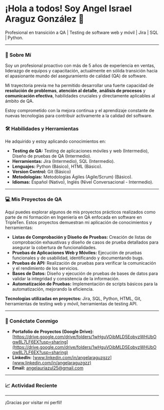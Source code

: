# ¡Hola a todos! Soy Angel Israel Araguz González 👋

Profesional en transición a QA | Testing de software web y móvil | Jira | SQL | Python.

---

### 🚀 Sobre Mí

Soy un profesional proactivo con más de 5 años de experiencia en ventas, liderazgo de equipos y capacitación, actualmente en sólida transición hacia el apasionante mundo del aseguramiento de calidad (QA) de software.

Mi trayectoria previa me ha permitido desarrollar una fuerte capacidad de **resolución de problemas**, **atención al detalle**, **análisis de procesos** y **comunicación efectiva**, habilidades cruciales y directamente aplicables al ámbito de QA.

Estoy comprometido con la mejora continua y el aprendizaje constante de nuevas tecnologías para contribuir activamente a la calidad del software.

### 🛠️ Habilidades y Herramientas

He adquirido y estoy aplicando conocimientos en:

* **Testing de QA:** Testing de aplicaciones móviles y web (Intermedio), Diseño de pruebas de QA (Intermedio).
* **Herramientas:** Jira (Intermedio), SQL (Intermedio).
* **Lenguajes:** Python (Básico), HTML (Básico).
* **Version Control:** Git (Básico)
* **Metodologías:** Metodologías Ágiles (Agile/Scrum) (Básico).
* **Idiomas:** Español (Nativo), Inglés (Nivel Conversacional - Intermedio).

---

### 💻 Mis Proyectos de QA

Aquí puedes explorar algunos de mis proyectos prácticos realizados como parte de mi formación en Ingeniería en QA enfocada en software en TripleTen. Estos proyectos demuestran mi aplicación de conocimientos y herramientas:

* **Listas de Comprobación y Diseño de Pruebas:** Creación de listas de comprobación exhaustivas y diseño de casos de prueba detallados para asegurar la cobertura de funcionalidades.
* **Pruebas de Aplicaciones Web y Móviles:** Ejecución de pruebas funcionales y de usabilidad, identificando y documentando bugs.
* **Pruebas de API:** Realización de pruebas para verificar la comunicación y el rendimiento de los servicios.
* **Bases de Datos:** Diseño y ejecución de pruebas de bases de datos para validar la integridad y consistencia de la información.
* **Automatización de Pruebas:** Implementación de scripts básicos para la automatización, mejorando la eficiencia.

**Tecnologías utilizadas en proyectos:** Jira, SQL, Python, HTML, Git, herramientas de testing web y móvil, herramientas de testing API.

---

### 🔗 Conéctate Conmigo

* **Portafolio de Proyectos (Google Drive):** [https://drive.google.com/drive/folders/1wHguVOibMLD5EobyzWHUbOgw8L7LF6EX?usp=sharing](https://drive.google.com/drive/folders/1wHguVOibMLD5EobyzWHUbOgw8L7LF6EX?usp=sharing)
* **LinkedIn:** [www.linkedin.com/in/angelaraguzgzz](www.linkedin.com/in/angelaraguzgzz)
* **Email:** angelauriazul25@gmail.com

---

### 📈 Actividad Reciente

---

¡Gracias por visitar mi perfil!
